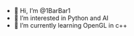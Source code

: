 - 👋 Hi, I’m @1BarBar1
- 👀 I’m interested in Python and AI
- 🌱 I’m currently learning OpenGL in c++

<!---
1BarBar1/1BarBar1 is a ✨ special ✨ repository because its `README.md` (this file) appears on your GitHub profile.
You can click the Preview link to take a look at your changes.
--->
